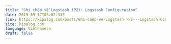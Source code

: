 ```yaml
---
title: "Ghi chép về Logstash (P2): Logstash Configuration"
date: 2019-09-17T03:02:33Z
link: https://kipalog.com/posts/Ghi-chep-ve-Logstash--P2---Logstash-Configuration?utm_medium=RSS&utm_source=news.12bit.vn
site: kipalog.com
language: Vietnamese
draft: false
---
```

